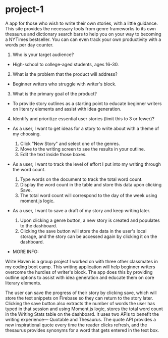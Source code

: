 # project-1

A app for those who wish to write their own stories, with a little guidance. This site provides the necessary tools from genre frameworks to its own thesaurus and dictionary search bars to help you on your way to becoming a NYTimes bestseller. You can can even track your own productivity with a words per day counter.

1. Who is your target audience?
* High-school to college-aged students, ages 16-30.

2. What is the problem that the product will address?
* Beginner writers who struggle with writer's block.   

3. What is the primary goal of the product?
* To provide story outlines as a starting point to educate beginner writers on literary elements and assist with idea generation.

4. Identify and prioritize essential user stories (limit this to 3 or fewer)?

* As a user, I want to get ideas for a story to write about with a theme of my choosing.
    1. Click "New Story" and select one of the genres.
    2. Move to the writing screen to see the results in your outline.
    3. Edit the text inside those boxes.
    
* As a user, I want to track the level of effort I put into my writing through the word count.
    1. Type words on the document to track the total word count.
    2. Display the word count in the table and store this data upon clicking Save.
    3. The total word count will correspond to the day of the week using moment.js logic.
    
* As a user, I want to save a draft of my story and keep writing later.
    1. Upon clicking a genre button, a new story is created and populates to the dashboard.
    2. Clicking the save button will store the data in the user's local storage, and the story can be accessed again by clicking it on the dashboard. 

* MORE INFO:

Write Haven is a group project I worked on with three other classmates in my coding boot camp. This writing application will help beginner writers overcome the hurdles of writer's block. The app does this by providing outline options to assist with idea generation and educate them on core literary elements. 

The user can save the progress of their story by clicking save, which will store the text snippets on Firebase so they can return to the story later. Clicking the save button also extracts the number of words the user has typed in that session and using Moment.js logic, stores the total word count in the Writing Stats table on the dashboard. It uses two APIs to benefit the writing experience— Quotable and Thesaurus. The quote API provides a new inspirational quote every time the reader clicks refresh, and the thesaurus provides synonyms for a word that gets entered in the text box.